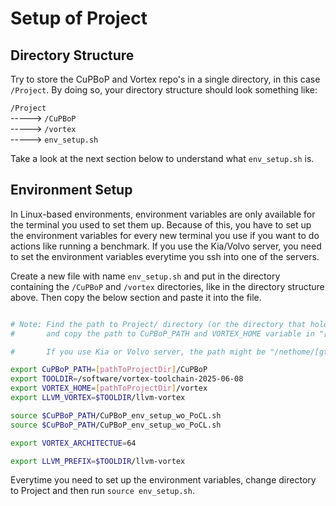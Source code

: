 # Setup of Project

## Directory Structure

Try to store the CuPBoP and Vortex repo's in a single directory, in this case `/Project`. By doing so, your directory structure should look something like:

`/Project` <br>
-----> `/CuPBoP` <br>
-----> `/vortex` <br>
-----> `env_setup.sh`<br>

Take a look at the next section below to understand what `env_setup.sh` is.

## Environment Setup

In Linux-based environments, environment variables are only available for the terminal you used to set them up. Because of this, you have to set up the environment variables for every new terminal you use if you want to do actions like running a benchmark. If you use the Kia/Volvo server, you need to set the environment variables everytime you ssh into one of the servers. 

Create a new file with name `env_setup.sh` and put in the directory containing the `/CuPBoP` and `/vortex` directories, like in the directory structure above. Then copy the below section and paste it into the file.

```bash

# Note: Find the path to Project/ directory (or the directory that holds CuPBoP/ and Vortex/)
#       and copy the path to CuPBoP_PATH and VORTEX_HOME variable in "[pathToProjectDir]"

#       If you use Kia or Volvo server, the path might be "/nethome/[gtUsername]/Project"

export CuPBoP_PATH=[pathToProjectDir]/CuPBoP
export TOOLDIR=/software/vortex-toolchain-2025-06-08
export VORTEX_HOME=[pathToProjectDir]/vortex
export LLVM_VORTEX=$TOOLDIR/llvm-vortex

source $CuPBoP_PATH/CuPBoP_env_setup_wo_PoCL.sh
source $CuPBoP_PATH/CuPBoP_env_setup_wo_PoCL.sh

export VORTEX_ARCHITECTUE=64

export LLVM_PREFIX=$TOOLDIR/llvm-vortex

```

Everytime you need to set up the environment variables, change directory to Project and then run `source env_setup.sh`.
